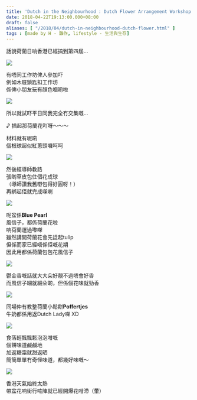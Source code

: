 ```yaml
---
title: 'Dutch in the Neighbourhood : Dutch Flower Arrangement Workshop'
date: 2018-04-22T19:13:00.000+08:00
draft: false
aliases: [ "/2018/04/dutch-in-neighbourhood-dutch-flower.html" ]
tags : [made by H - 雜作, lifestyle - 生活與生存]
---
```


話說荷蘭日响香港已經搞到第四屆...  

![](/images/dutchflower1.jpg)

有唔同工作坊俾人參加吓  
例如木屐鎖匙扣工作坊  
係俾小朋友玩有顏色嗰啲啦  

![](/images/dutchflower2.jpg)

所以就試吓平日同我完全冇交集嘅...  
  
♪ 插起那荷蘭花吖呀～～～  
  
材料就有呢啲  
個根球超似紅蔥頭囉呵呵  

![](/images/dutchflower3.jpg)

然後經導師教路  
張啲草皮包住個花成球  
（導師讚我舊嘢包得好圓呀！）  
再綁起佢就完成㗎喇  

![](/images/dutchflower4.jpg)

呢盆係**Blue Pearl**  
風信子，都係荷蘭花啦  
响荷蘭運過嚟㗎  
雖然講開荷蘭花會先諗起tulip  
但係而家已經唔係佢嘅花期  
因此用都係荷蘭包包花風信子  

![](/images/dutchflower5.jpg)

鬱金香嘅話就大大朵好靚不過唔會好香  
而風信子細就細朵啲，但係個花味就勁香  

![](/images/dutchflower6.jpg)

同場仲有教整荷蘭小鬆餅**Poffertjes**  
牛奶都係用返Dutch Lady㗎 XD  

![](/images/dutchflower7.jpg)

食落輕飄飄鬆泡泡咁嘅  
個餅味道鹹鹹地  
加返糖霜就甜返晒  
簡簡單單冇奇怪味道，都幾好味嘅～  

![](/images/dutchflower8.jpg)

香港天氣始終太熱  
帶盆花响街行咗陣就已經開爆花咁滯（暈）
